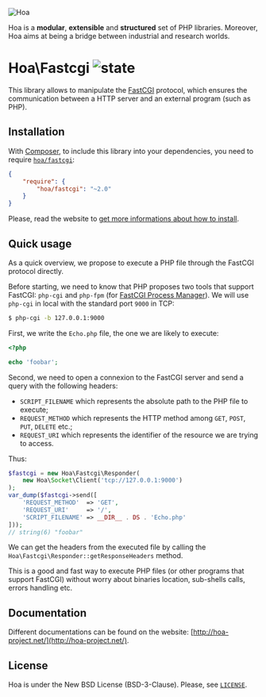 ![Hoa](http://static.hoa-project.net/Image/Hoa_small.png)

Hoa is a **modular**, **extensible** and **structured** set of PHP libraries.
Moreover, Hoa aims at being a bridge between industrial and research worlds.

# Hoa\Fastcgi ![state](http://central.hoa-project.net/State/Fastcgi)

This library allows to manipulate the [FastCGI](http://fastcgi.com/) protocol,
which ensures the communication between a HTTP server and an external program
(such as PHP).

## Installation

With [Composer](http://getcomposer.org/), to include this library into your
dependencies, you need to require
[`hoa/fastcgi`](https://packagist.org/packages/hoa/fastcgi):

```json
{
    "require": {
        "hoa/fastcgi": "~2.0"
    }
}
```

Please, read the website to [get more informations about how to
install](http://hoa-project.net/Source.html).

## Quick usage

As a quick overview, we propose to execute a PHP file through the FastCGI
protocol directly.

Before starting, we need to know that PHP proposes two tools that support
FastCGI: `php-cgi` and `php-fpm` (for
[FastCGI Process Manager](http://php.net/install.fpm)). We will use `php-cgi` in
local with the standard port `9000` in TCP:

```sh
$ php-cgi -b 127.0.0.1:9000
```

First, we write the `Echo.php` file, the one we are likely to execute:

```php
<?php

echo 'foobar';
```

Second, we need to open a connexion to the FastCGI server and send a query with
the following headers:

  * `SCRIPT_FILENAME` which represents the absolute path to the PHP file to
    execute;
  * `REQUEST_METHOD` which represents the HTTP method among `GET`, `POST`,
    `PUT`, `DELETE` etc.;
  * `REQUEST_URI` which represents the identifier of the resource we are trying
    to access.

Thus:

```php
$fastcgi = new Hoa\Fastcgi\Responder(
    new Hoa\Socket\Client('tcp://127.0.0.1:9000')
);
var_dump($fastcgi->send([
    'REQUEST_METHOD'  => 'GET',
    'REQUEST_URI'     => '/',
    'SCRIPT_FILENAME' => __DIR__ . DS . 'Echo.php'
]));
// string(6) "foobar"
```

We can get the headers from the executed file by calling the
`Hoa\Fastcgi\Responder::getResponseHeaders` method.

This is a good and fast way to execute PHP files (or other programs that support
FastCGI) without worry about binaries location, sub-shells calls, errors
handling etc.

## Documentation

Different documentations can be found on the website:
[http://hoa-project.net/](http://hoa-project.net/).

## License

Hoa is under the New BSD License (BSD-3-Clause). Please, see
[`LICENSE`](http://hoa-project.net/LICENSE).
